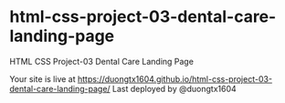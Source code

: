 # html-css-project-03-dental-care-landing-page
HTML CSS Project-03 Dental Care Landing Page

Your site is live at https://duongtx1604.github.io/html-css-project-03-dental-care-landing-page/
Last deployed by @duongtx1604
